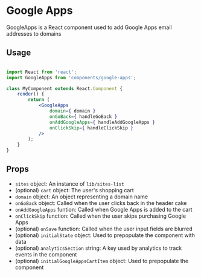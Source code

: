 Google Apps
===========


GoogleApps is a React component used to add Google Apps email addresses to domains

## Usage

```jsx

import React from 'react';
import GoogleApps from 'components/google-apps';

class MyComponent extends React.Component {
	render() {
		return (
			<GoogleApps
				domain={ domain }
				onGoBack={ handleGoBack }
				onAddGoogleApps={ handleAddGoogleApps }
				onClickSkip={ handleClickSkip }
			/>
		);
	}
}
```

## Props

* `sites` object: An instance of `lib/sites-list`
* (optional) `cart` object: The user's shopping cart
* `domain` object: An object representing a domain name
* `onGoBack` object: Called when the user clicks back in the header cake
* `onAddGoogleApps` funtion: Called when Google Apps is added to the cart
* `onClickSkip` function: Called when the user skips purchasing Google Apps
* (optional) `onSave` function: Called when the user input fields are blurred
* (optional) `initialState` object: Used to prepopulate the component with data
* (optional) `analyticsSection` string: A key used by analytics to track events in the component
* (optional) `initialGoogleAppsCartItem` object: Used to prepopulate the component
